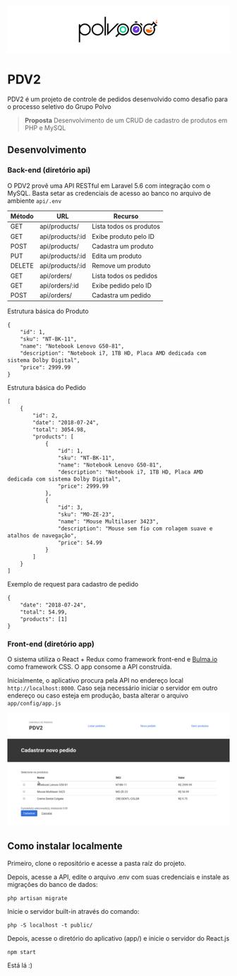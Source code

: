![](./logo.jpg)

# PDV2

PDV2 é um projeto de controle de pedidos desenvolvido como desafio para o processo seletivo do Grupo Polvo

> **Proposta**
> Desenvolvimento de um CRUD de cadastro de produtos em PHP e MySQL

## Desenvolvimento

### Back-end (diretório api)

O PDV2 provê uma API RESTful em Laravel 5.6 com integração com o MySQL. Basta setar as credenciais de acesso ao banco no arquivo de ambiente `api/.env`

| Método | URL              | Recurso                 |
| ------ | ---------------- | ----------------------- |
| GET    | api/products/    | Lista todos os produtos |
| GET    | api/products/:id | Exibe produto pelo ID   |
| POST   | api/products/    | Cadastra um produto     |
| PUT    | api/products/:id | Edita um produto        |
| DELETE | api/products/:id | Remove um produto       |
| GET    | api/orders/      | Lista todos os pedidos  |
| GET    | api/orders/:id   | Exibe pedido pelo ID    |
| POST   | api/orders/      | Cadastra um pedido      |

Estrutura básica do Produto

    {
        "id": 1,
        "sku": "NT-BK-11",
        "name": "Notebook Lenovo G50-81",
        "description": "Notebook i7, 1TB HD, Placa AMD dedicada com sistema Dolby Digital",
        "price": 2999.99
    }

Estrutura básica do Pedido

    [
        {
            "id": 2,
            "date": "2018-07-24",
            "total": 3054.98,
            "products": [
                {
                    "id": 1,
                    "sku": "NT-BK-11",
                    "name": "Notebook Lenovo G50-81",
                    "description": "Notebook i7, 1TB HD, Placa AMD dedicada com sistema Dolby Digital",
                    "price": 2999.99
                },
                {
                    "id": 3,
                    "sku": "MO-ZE-23",
                    "name": "Mouse Multilaser 3423",
                    "description": "Mouse sem fio com rolagem suave e atalhos de navegação",
                    "price": 54.99
                }
            ]
        }
    ]

Exemplo de request para cadastro de pedido

    {
        "date": "2018-07-24",
        "total": 54.99,
        "products": [1]
    }

### Front-end (diretório app)

O sistema utiliza o React + Redux como framework front-end e [Bulma.io](https://bulma.io) como framework CSS. O app consome a API construída.

Inicialmente, o aplicativo procura pela API no endereço local `http://localhost:8000`. Caso seja necessário iniciar o servidor em outro endereço ou caso esteja em produção, basta alterar o arquivo `app/config/app.js`

![](./animation.gif)

## Como instalar localmente

Primeiro, clone o repositório e acesse a pasta raíz do projeto.

Depois, acesse a API, edite o arquivo .env com suas credenciais e instale as migrações do banco de dados:

    php artisan migrate

Inicie o servidor built-in através do comando:

    php -S localhost -t public/

Depois, acesse o diretório do aplicativo (app/) e inicie o servidor do React.js

    npm start

Está lá :)
